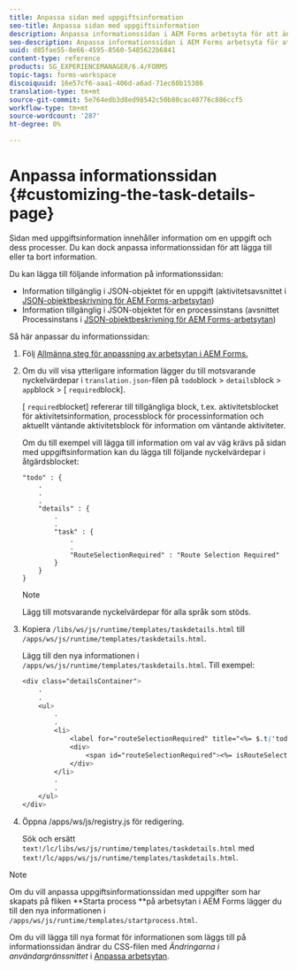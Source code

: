 ```yaml
---
title: Anpassa sidan med uppgiftsinformation
seo-title: Anpassa sidan med uppgiftsinformation
description: Anpassa informationssidan i AEM Forms arbetsyta för att ändra standardinformationen som visas för en uppgift.
seo-description: Anpassa informationssidan i AEM Forms arbetsyta för att ändra standardinformationen som visas för en uppgift.
uuid: d85fae55-8e66-4595-8560-5485622b6841
content-type: reference
products: SG_EXPERIENCEMANAGER/6.4/FORMS
topic-tags: forms-workspace
discoiquuid: 16e57cf6-aaa1-406d-a6ad-71ec60b15386
translation-type: tm+mt
source-git-commit: 5e764edb3d8ed98542c50b80cac40776c886ccf5
workflow-type: tm+mt
source-wordcount: '287'
ht-degree: 0%

---
```



# Anpassa informationssidan {#customizing-the-task-details-page}

Sidan med uppgiftsinformation innehåller information om en uppgift och dess processer. Du kan dock anpassa informationssidan för att lägga till eller ta bort information.

Du kan lägga till följande information på informationssidan:

* Information tillgänglig i JSON-objektet för en uppgift (aktivitetsavsnittet i [JSON-objektbeskrivning för AEM Forms-arbetsytan](/help/forms/using/html-workspace-json-object-description.md))
* Information tillgänglig i JSON-objektet för en processinstans (avsnittet Processinstans i [JSON-objektbeskrivning för AEM Forms-arbetsytan](/help/forms/using/html-workspace-json-object-description.md))

Så här anpassar du informationssidan:

1. Följ [Allmänna steg för anpassning av arbetsytan i AEM Forms.](/help/forms/using/generic-steps-html-workspace-customization.md)
1. Om du vill visa ytterligare information lägger du till motsvarande nyckelvärdepar i `translation.json`-filen på `todo`block > `details`block > `app`block > [ `required`block].

   [ `required`blocket] refererar till tillgängliga block, t.ex. aktivitetsblocket för aktivitetsinformation, processblock för processinformation och aktuellt väntande aktivitetsblock för information om väntande aktiviteter.

   Om du till exempel vill lägga till information om val av väg krävs på sidan med uppgiftsinformation kan du lägga till följande nyckelvärdepar i åtgärdsblocket:

   ```
   "todo" : {
       .
       .
       .
       "details" : {
           .
           .
           "task" : {
               .
               .
               "RouteSelectionRequired" : "Route Selection Required"
           }
       }
   }
   ```

   >[!NOTE]
   >
   >Lägg till motsvarande nyckelvärdepar för alla språk som stöds.

1. Kopiera `/libs/ws/js/runtime/templates/taskdetails.html` till `/apps/ws/js/runtime/templates/taskdetails.html`.

   Lägg till den nya informationen i `/apps/ws/js/runtime/templates/taskdetails.html`. Till exempel:

   ```css
   <div class="detailsContainer">
       .
       .
       <ul>
           .
           .
           <li>
               <label for="routeSelectionRequired" title="<%= $.t('todo.details.task.RouteSelectionRequired')%>"><%= $.t('todo.details.task.RouteSelectionRequired')%></label>
               <div>
                   <span id="routeSelectionRequired"><%= isRouteSelectionRequired != null ? isRouteSelectionRequired : ''%></span>
               </div>
           </li>
           .
           .
       </ul>
   </div>
   ```

1. Öppna /apps/ws/js/registry.js för redigering.

   Sök och ersätt `text!/lc/libs/ws/js/runtime/templates/taskdetails.html` med `text!/lc/apps/ws/js/runtime/templates/taskdetails.html`.

>[!NOTE]
>
>Om du vill anpassa uppgiftsinformationssidan med uppgifter som har skapats på fliken **Starta process **på arbetsytan i AEM Forms lägger du till den nya informationen i `/apps/ws/js/runtime/templates/startprocess.html`.
>
>Om du vill lägga till nya format för informationen som läggs till på informationssidan ändrar du CSS-filen med *Ändringarna i användargränssnittet* i [Anpassa arbetsytan](/help/forms/using/changing-locale-user-interface.md).
